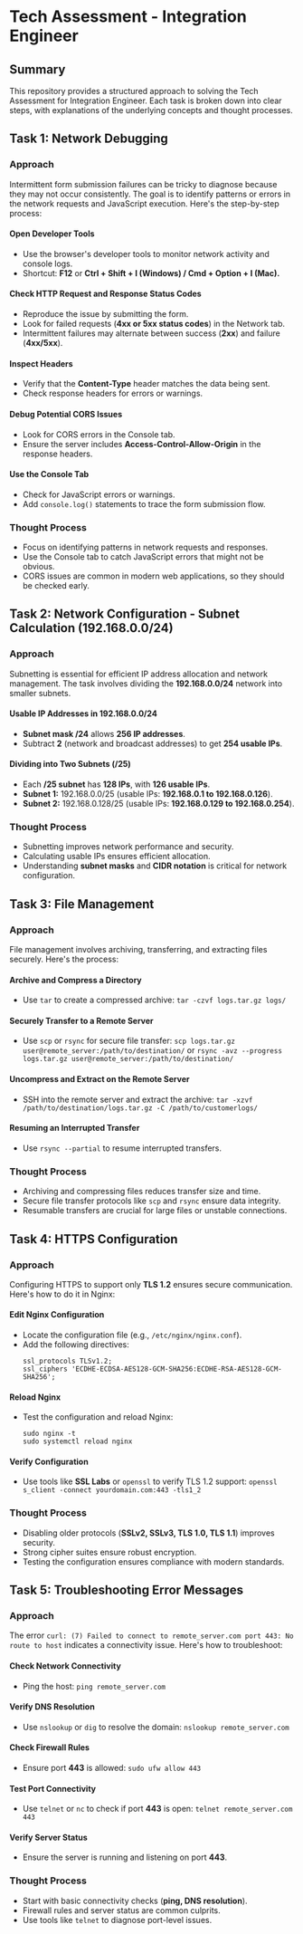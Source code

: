 # Tech Assessment - Integration Engineer

## Summary

This repository provides a structured approach to solving the Tech Assessment for Integration Engineer. Each task is broken down into clear steps, with explanations of the underlying concepts and thought processes. 

## Task 1: Network Debugging

### Approach

Intermittent form submission failures can be tricky to diagnose because they may not occur consistently. The goal is to identify patterns or errors in the network requests and JavaScript execution. Here's the step-by-step process:

#### Open Developer Tools
- Use the browser's developer tools to monitor network activity and console logs.
- Shortcut: **F12** or **Ctrl + Shift + I (Windows) / Cmd + Option + I (Mac).**

#### Check HTTP Request and Response Status Codes
- Reproduce the issue by submitting the form.
- Look for failed requests (**4xx or 5xx status codes**) in the Network tab.
- Intermittent failures may alternate between success (**2xx**) and failure (**4xx/5xx**).

#### Inspect Headers
- Verify that the **Content-Type** header matches the data being sent.
- Check response headers for errors or warnings.

#### Debug Potential CORS Issues
- Look for CORS errors in the Console tab.
- Ensure the server includes **Access-Control-Allow-Origin** in the response headers.

#### Use the Console Tab
- Check for JavaScript errors or warnings.
- Add `console.log()` statements to trace the form submission flow.

### Thought Process
- Focus on identifying patterns in network requests and responses.
- Use the Console tab to catch JavaScript errors that might not be obvious.
- CORS issues are common in modern web applications, so they should be checked early.

## Task 2: Network Configuration - Subnet Calculation (192.168.0.0/24)

### Approach
Subnetting is essential for efficient IP address allocation and network management. The task involves dividing the **192.168.0.0/24** network into smaller subnets.

#### Usable IP Addresses in 192.168.0.0/24
- **Subnet mask /24** allows **256 IP addresses**.
- Subtract **2** (network and broadcast addresses) to get **254 usable IPs**.

#### Dividing into Two Subnets (/25)
- Each **/25 subnet** has **128 IPs**, with **126 usable IPs**.
- **Subnet 1:** 192.168.0.0/25 (usable IPs: **192.168.0.1 to 192.168.0.126**).
- **Subnet 2:** 192.168.0.128/25 (usable IPs: **192.168.0.129 to 192.168.0.254**).

### Thought Process
- Subnetting improves network performance and security.
- Calculating usable IPs ensures efficient allocation.
- Understanding **subnet masks** and **CIDR notation** is critical for network configuration.

## Task 3: File Management

### Approach
File management involves archiving, transferring, and extracting files securely. Here's the process:

#### Archive and Compress a Directory
- Use `tar` to create a compressed archive:
  `tar -czvf logs.tar.gz logs/`

#### Securely Transfer to a Remote Server
- Use `scp` or `rsync` for secure file transfer:
  `scp logs.tar.gz user@remote_server:/path/to/destination/`
  or
  `rsync -avz --progress logs.tar.gz user@remote_server:/path/to/destination/`

#### Uncompress and Extract on the Remote Server
- SSH into the remote server and extract the archive:
  `tar -xzvf /path/to/destination/logs.tar.gz -C /path/to/customerlogs/`

#### Resuming an Interrupted Transfer
- Use `rsync --partial` to resume interrupted transfers.

### Thought Process
- Archiving and compressing files reduces transfer size and time.
- Secure file transfer protocols like `scp` and `rsync` ensure data integrity.
- Resumable transfers are crucial for large files or unstable connections.

## Task 4: HTTPS Configuration

### Approach
Configuring HTTPS to support only **TLS 1.2** ensures secure communication. Here's how to do it in Nginx:

#### Edit Nginx Configuration
- Locate the configuration file (e.g., `/etc/nginx/nginx.conf`).
- Add the following directives:
  ```nginx
  ssl_protocols TLSv1.2;
  ssl_ciphers 'ECDHE-ECDSA-AES128-GCM-SHA256:ECDHE-RSA-AES128-GCM-SHA256';
  ```

#### Reload Nginx
- Test the configuration and reload Nginx:
  ```
  sudo nginx -t
  sudo systemctl reload nginx
  ```

#### Verify Configuration
- Use tools like **SSL Labs** or `openssl` to verify TLS 1.2 support:
  `openssl s_client -connect yourdomain.com:443 -tls1_2`

### Thought Process
- Disabling older protocols (**SSLv2, SSLv3, TLS 1.0, TLS 1.1**) improves security.
- Strong cipher suites ensure robust encryption.
- Testing the configuration ensures compliance with modern standards.

## Task 5: Troubleshooting Error Messages

### Approach
The error `curl: (7) Failed to connect to remote_server.com port 443: No route to host` indicates a connectivity issue. Here's how to troubleshoot:

#### Check Network Connectivity
- Ping the host:
  `ping remote_server.com`

#### Verify DNS Resolution
- Use `nslookup` or `dig` to resolve the domain:
  `nslookup remote_server.com`

#### Check Firewall Rules
- Ensure port **443** is allowed:
  `sudo ufw allow 443`

#### Test Port Connectivity
- Use `telnet` or `nc` to check if port **443** is open:
  `telnet remote_server.com 443`

#### Verify Server Status
- Ensure the server is running and listening on port **443**.

### Thought Process
- Start with basic connectivity checks (**ping, DNS resolution**).
- Firewall rules and server status are common culprits.
- Use tools like `telnet` to diagnose port-level issues.
